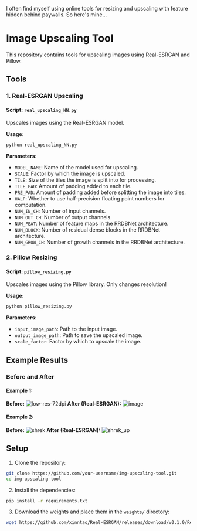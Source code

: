 I often find myself using online tools for resizing and upscaling with feature hidden behind paywalls. So here's mine...

# Image Upscaling Tool

This repository contains tools for upscaling images using Real-ESRGAN and Pillow.

## Tools

### 1. Real-ESRGAN Upscaling

#### Script: `real_upscaling_NN.py`

Upscales images using the Real-ESRGAN model.

**Usage:**
```bash
python real_upscaling_NN.py
```

**Parameters:**
- `MODEL_NAME`: Name of the model used for upscaling.
- `SCALE`: Factor by which the image is upscaled.
- `TILE`: Size of the tiles the image is split into for processing.
- `TILE_PAD`: Amount of padding added to each tile.
- `PRE_PAD`: Amount of padding added before splitting the image into tiles.
- `HALF`: Whether to use half-precision floating point numbers for computation.
- `NUM_IN_CH`: Number of input channels.
- `NUM_OUT_CH`: Number of output channels.
- `NUM_FEAT`: Number of feature maps in the RRDBNet architecture.
- `NUM_BLOCK`: Number of residual dense blocks in the RRDBNet architecture.
- `NUM_GROW_CH`: Number of growth channels in the RRDBNet architecture.

### 2. Pillow Resizing

#### Script: `pillow_resizing.py`

Upscales images using the Pillow library. Only changes resolution!

**Usage:**
```bash
python pillow_resizing.py
```

**Parameters:**
- `input_image_path`: Path to the input image.
- `output_image_path`: Path to save the upscaled image.
- `scale_factor`: Factor by which to upscale the image.

## Example Results

### Before and After

#### Example 1:
**Before:** ![low-res-72dpi](images/low-res-72dpi.jpg)
**After (Real-ESRGAN):** ![image](images/image.jpg)

#### Example 2:
**Before:** ![shrek](images/shrek.png)
**After (Real-ESRGAN):** ![shrek_up](images/shrek_up.png)

## Setup

1. Clone the repository:
```bash
git clone https://github.com/your-username/img-upscaling-tool.git
cd img-upscaling-tool
```

2. Install the dependencies:
```bash
pip install -r requirements.txt
```

3. Download the weights and place them in the `weights/` directory:
```bash
wget https://github.com/xinntao/Real-ESRGAN/releases/download/v0.1.0/RealESRGAN_x4plus.pth -P weights
```

